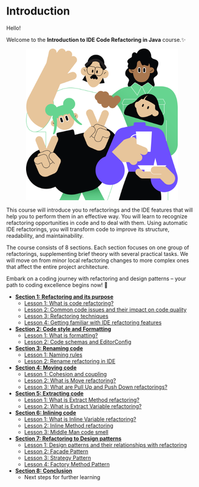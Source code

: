 # Introduction

Hello!

Welcome to the **Introduction to IDE Code Refactoring in Java** course.✨

<p align="center">
    <img src="../../../common/src/main/resources/images/Introduction/Introduction/introduction_intro.png" alt="Introduction" width="400"/>
</p>

This course will introduce you to refactorings and the IDE features that will help you to perform them in an effective way.
You will learn to recognize refactoring opportunities in code and to deal with them.
Using automatic IDE refactorings, you will transform code to improve its structure, readability, and maintainability.

The course consists of 8 sections. Each section focuses on one group of refactorings,
supplementing brief theory with several practical tasks.
We will move on from minor local refactoring changes to more complex ones that affect the entire project architecture.

Embark on a coding journey with refactoring and design patterns – your path to coding excellence begins now! 🚀

<div class="hint" title="Course Plan"> 

- **[Section 1: Refactoring and its purpose](course://RefactoringAndItsPurpose)**
    - [Lesson 1: What is code refactoring?](course://RefactoringAndItsPurpose/WhatIsCodeRefactoring)
    - [Lesson 2: Common code issues and their impact on code quality](course://RefactoringAndItsPurpose/CommonCodeIssuesAndTheirImpactOnCodeQuality)
    - [Lesson 3: Refactoring techniques](course://RefactoringAndItsPurpose/RefactoringTechniques)
    - [Lesson 4: Getting familiar with IDE refactoring features](course://RefactoringAndItsPurpose/GettingFamiliarWithIDERefactoringFeatures)
- **[Section 2: Code style and Formatting](course://CodeStyleAndFormatting)**
    - [Lesson 1: What is formatting?](course://CodeStyleAndFormatting/WhatIsFormatting)
    - [Lesson 2: Code schemas and EditorConfig](course://CodeStyleAndFormatting/CodeSchemasAndEditorConfig)
- **[Section 3: Renaming code](course://RenamingCode)**
    - [Lesson 1: Naming rules](course://RenamingCode/NamingRules)
    - [Lesson 2: Rename refactoring in IDE](course://RenamingCode/RenameRefactoringInIDE)
- **[Section 4: Moving code](course://MovingCode)**
    - [Lesson 1: Cohesion and coupling](course://MovingCode/CohesionAndCoupling)
    - [Lesson 2: What is Move refactoring?](course://MovingCode/WhatIsMoveMethodRefactoring)
    - [Lesson 3: What are Pull Up and Push Down refactorings?](course://MovingCode/WhatArePullUpAndPushDownRefactorings)
- **[Section 5: Extracting code](course://ExtractingCode)**
    - [Lesson 1: What is Extract Method refactoring?](course://ExtractingCode/WhatIsExtractMethodRefactoring)
    - [Lesson 2: What is Extract Variable refactoring?](course://ExtractingCode/WhatIsExtractVariableRefactoring)
- **[Section 6: Inlining code](course://InliningCode)**
    - [Lesson 1: What is Inline Variable refactoring?](course://InliningCode/WhatIsInlineVariableRefactoring)
    - [Lesson 2: Inline Method refactoring](course://InliningCode/InlineMethodRefactoring)
    - [Lesson 3: Middle Man code smell](course://InliningCode/MiddleManCodeSmell)
- **[Section 7: Refactoring to Design patterns](course://RefactoringToDesignPatterns)**
    - [Lesson 1: Design patterns and their relationships with refactoring](course://RefactoringToDesignPatterns/DesignPatternsAndTheirRelationshipsWithRefactoring)
    - [Lesson 2: Facade Pattern](course://RefactoringToDesignPatterns/FacadePatternTheory)
    - [Lesson 3: Strategy Pattern](course://RefactoringToDesignPatterns/StrategyPatternTheory)
    - [Lesson 4: Factory Method Pattern](course://RefactoringToDesignPatterns/FactoryMethodPatternTheory)
- **[Section 8: Conclusion](course://Conclusion)**
    - Next steps for further learning
</div>
